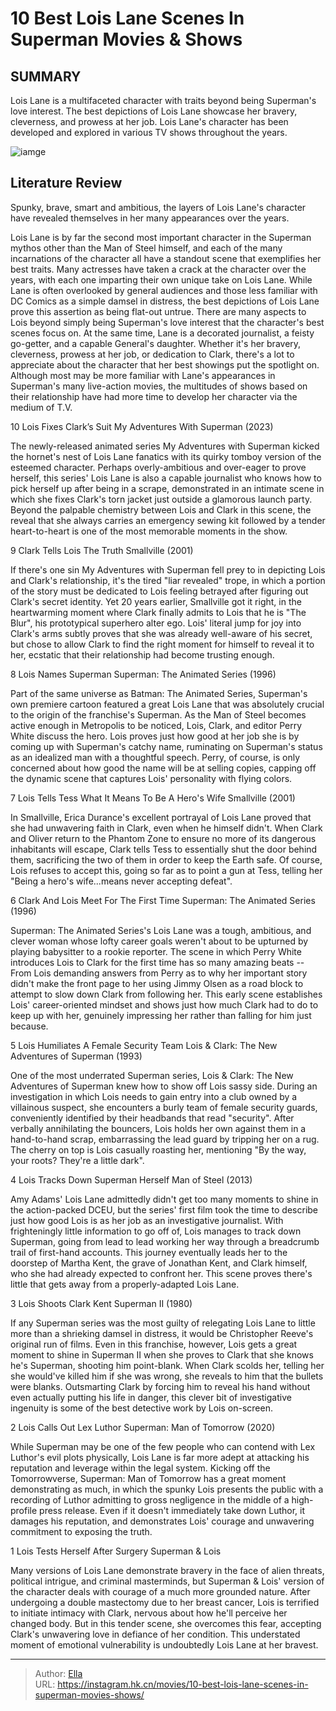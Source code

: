 # 10 Best Lois Lane Scenes In Superman Movies &amp; Shows


## SUMMARY 


 Lois Lane is a multifaceted character with traits beyond being Superman&#39;s love interest. 
 The best depictions of Lois Lane showcase her bravery, cleverness, and prowess at her job. 
 Lois Lane&#39;s character has been developed and explored in various TV shows throughout the years. 

![iamge](https://static1.srcdn.com/wordpress/wp-content/uploads/2023/07/my-adventures-with-superman-fix-lois-lane-adaptations.jpg)

## Literature Review

Spunky, brave, smart and ambitious, the layers of Lois Lane&#39;s character have revealed themselves in her many appearances over the years.




Lois Lane is by far the second most important character in the Superman mythos other than the Man of Steel himself, and each of the many incarnations of the character all have a standout scene that exemplifies her best traits. Many actresses have taken a crack at the character over the years, with each one imparting their own unique take on Lois Lane. While Lane is often overlooked by general audiences and those less familiar with DC Comics as a simple damsel in distress, the best depictions of Lois Lane prove this assertion as being flat-out untrue.
There are many aspects to Lois beyond simply being Superman&#39;s love interest that the character&#39;s best scenes focus on. At the same time, Lane is a decorated journalist, a feisty go-getter, and a capable General&#39;s daughter. Whether it&#39;s her bravery, cleverness, prowess at her job, or dedication to Clark, there&#39;s a lot to appreciate about the character that her best showings put the spotlight on. Although most may be more familiar with Lane&#39;s appearances in Superman&#39;s many live-action movies, the multitudes of shows based on their relationship have had more time to develop her character via the medium of T.V.









 








 10  Lois Fixes Clark’s Suit 
My Adventures With Superman (2023)
        

The newly-released animated series My Adventures with Superman kicked the hornet&#39;s nest of Lois Lane fanatics with its quirky tomboy version of the esteemed character. Perhaps overly-ambitious and over-eager to prove herself, this series&#39; Lois Lane is also a capable journalist who knows how to pick herself up after being in a scrape, demonstrated in an intimate scene in which she fixes Clark&#39;s torn jacket just outside a glamorous launch party. Beyond the palpable chemistry between Lois and Clark in this scene, the reveal that she always carries an emergency sewing kit followed by a tender heart-to-heart is one of the most memorable moments in the show.







 9  Clark Tells Lois The Truth 
Smallville (2001)
        

If there&#39;s one sin My Adventures with Superman fell prey to in depicting Lois and Clark&#39;s relationship, it&#39;s the tired &#34;liar revealed&#34; trope, in which a portion of the story must be dedicated to Lois feeling betrayed after figuring out Clark&#39;s secret identity. Yet 20 years earlier, Smallville got it right, in the heartwarming moment where Clark finally admits to Lois that he is &#34;The Blur&#34;, his prototypical superhero alter ego. Lois&#39; literal jump for joy into Clark&#39;s arms subtly proves that she was already well-aware of his secret, but chose to allow Clark to find the right moment for himself to reveal it to her, ecstatic that their relationship had become trusting enough.





 8  Lois Names Superman 
Superman: The Animated Series (1996)
        

Part of the same universe as Batman: The Animated Series, Superman&#39;s own premiere cartoon featured a great Lois Lane that was absolutely crucial to the origin of the franchise&#39;s Superman. As the Man of Steel becomes active enough in Metropolis to be noticed, Lois, Clark, and editor Perry White discuss the hero. Lois proves just how good at her job she is by coming up with Superman&#39;s catchy name, ruminating on Superman&#39;s status as an idealized man with a thoughtful speech. Perry, of course, is only concerned about how good the name will be at selling copies, capping off the dynamic scene that captures Lois&#39; personality with flying colors.





 7  Lois Tells Tess What It Means To Be A Hero&#39;s Wife 
Smallville (2001)
        

In Smallville, Erica Durance&#39;s excellent portrayal of Lois Lane proved that she had unwavering faith in Clark, even when he himself didn&#39;t. When Clark and Oliver return to the Phantom Zone to ensure no more of its dangerous inhabitants will escape, Clark tells Tess to essentially shut the door behind them, sacrificing the two of them in order to keep the Earth safe. Of course, Lois refuses to accept this, going so far as to point a gun at Tess, telling her &#34;Being a hero&#39;s wife...means never accepting defeat&#34;.







 6  Clark And Lois Meet For The First Time 
Superman: The Animated Series (1996)
        

Superman: The Animated Series&#39;s Lois Lane was a tough, ambitious, and clever woman whose lofty career goals weren&#39;t about to be upturned by playing babysitter to a rookie reporter. The scene in which Perry White introduces Lois to Clark for the first time has so many amazing beats -- From Lois demanding answers from Perry as to why her important story didn&#39;t make the front page to her using Jimmy Olsen as a road block to attempt to slow down Clark from following her. This early scene establishes Lois&#39; career-oriented mindset and shows just how much Clark had to do to keep up with her, genuinely impressing her rather than falling for him just because.





 5  Lois Humiliates A Female Security Team 
Lois &amp; Clark: The New Adventures of Superman (1993)
        

One of the most underrated Superman series, Lois &amp; Clark: The New Adventures of Superman knew how to show off Lois sassy side. During an investigation in which Lois needs to gain entry into a club owned by a villainous suspect, she encounters a burly team of female security guards, conveniently identified by their headbands that read &#34;security&#34;. After verbally annihilating the bouncers, Lois holds her own against them in a hand-to-hand scrap, embarrassing the lead guard by tripping her on a rug. The cherry on top is Lois casually roasting her, mentioning &#34;By the way, your roots? They&#39;re a little dark&#34;.





 4  Lois Tracks Down Superman Herself 
Man of Steel (2013)


 







Amy Adams&#39; Lois Lane admittedly didn&#39;t get too many moments to shine in the action-packed DCEU, but the series&#39; first film took the time to describe just how good Lois is as her job as an investigative journalist. With frighteningly little information to go off of, Lois manages to track down Superman, going from lead to lead working her way through a breadcrumb trail of first-hand accounts. This journey eventually leads her to the doorstep of Martha Kent, the grave of Jonathan Kent, and Clark himself, who she had already expected to confront her. This scene proves there&#39;s little that gets away from a properly-adapted Lois Lane.







 3  Lois Shoots Clark Kent 
Superman II (1980)


 







If any Superman series was the most guilty of relegating Lois Lane to little more than a shrieking damsel in distress, it would be Christopher Reeve&#39;s original run of films. Even in this franchise, however, Lois gets a great moment to shine in Superman II when she proves to Clark that she knows he&#39;s Superman, shooting him point-blank. When Clark scolds her, telling her she would&#39;ve killed him if she was wrong, she reveals to him that the bullets were blanks. Outsmarting Clark by forcing him to reveal his hand without even actually putting his life in danger, this clever bit of investigative ingenuity is some of the best detective work by Lois on-screen.







 2  Lois Calls Out Lex Luthor 
Superman: Man of Tomorrow (2020)
        

While Superman may be one of the few people who can contend with Lex Luthor&#39;s evil plots physically, Lois Lane is far more adept at attacking his reputation and leverage within the legal system. Kicking off the Tomorrowverse, Superman: Man of Tomorrow has a great moment demonstrating as much, in which the spunky Lois presents the public with a recording of Luthor admitting to gross negligence in the middle of a high-profile press release. Even if it doesn&#39;t immediately take down Luthor, it damages his reputation, and demonstrates Lois&#39; courage and unwavering commitment to exposing the truth.





 1  Lois Tests Herself After Surgery 
Superman &amp; Lois


 







Many versions of Lois Lane demonstrate bravery in the face of alien threats, political intrigue, and criminal masterminds, but Superman &amp; Lois&#39; version of the character deals with courage of a much more grounded nature. After undergoing a double mastectomy due to her breast cancer, Lois is terrified to initiate intimacy with Clark, nervous about how he&#39;ll perceive her changed body. But in this tender scene, she overcomes this fear, accepting Clark&#39;s unwavering love in defiance of her condition. This understated moment of emotional vulnerability is undoubtedly Lois Lane at her bravest.



---

> Author: [Ella](https://instagram.hk.cn/)  
> URL: https://instagram.hk.cn/movies/10-best-lois-lane-scenes-in-superman-movies-shows/  

